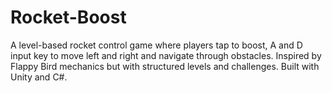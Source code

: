 # Rocket-Boost
A level-based rocket control game where players tap to boost, A and D input key to move left and right and navigate through obstacles. Inspired by Flappy Bird mechanics but with structured levels and challenges. Built with Unity and C#.
